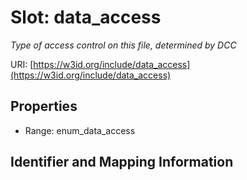 # Slot: data_access
_Type of access control on this file, determined by DCC_


URI: [https://w3id.org/include/data_access](https://w3id.org/include/data_access)



<!-- no inheritance hierarchy -->


## Properties

 * Range: enum_data_access



## Identifier and Mapping Information





